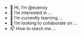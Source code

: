 - 👋 Hi, I’m @euenvy
- 👀 I’m interested in ...
- 🌱 I’m currently learning ...
- 💞️ I’m looking to collaborate on ...
- 📫 How to reach me ...

<!---
euenvy/euenvy is a ✨ special ✨ repository because its `README.md` (this file) appears on your GitHub profile.
You can click the Preview link to take a look at your changes.
--->
